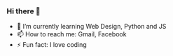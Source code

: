 ### Hi there 👋

- 🌱 I’m currently learning Web Design, Python and JS
- 📫 How to reach me: Gmail, Facebook
- ⚡ Fun fact: I love coding

